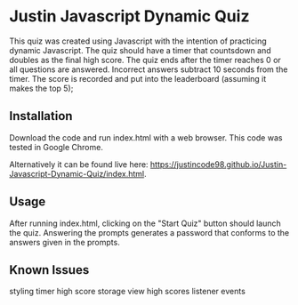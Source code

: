 # Justin Javascript Dynamic Quiz
This quiz was created using Javascript with the intention of practicing dynamic Javascript.
The quiz should have a timer that countsdown and doubles as the final high score.
The quiz ends after the timer reaches 0 or all questions are answered.
Incorrect answers subtract 10 seconds from the timer.
The score is recorded and put into the leaderboard (assuming it makes the top 5);

## Installation
Download the code and run index.html with a web browser. 
This code was tested in Google Chrome.

Alternatively it can be found live here: https://justincode98.github.io/Justin-Javascript-Dynamic-Quiz/index.html.

## Usage
After running index.html, clicking on the "Start Quiz" button should launch the quiz.
Answering the prompts generates a password that conforms to the answers given in the prompts.

## Known Issues
styling
timer
high score storage
view high scores
listener events